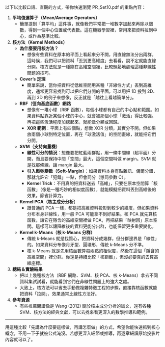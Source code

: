 以下以比較口語、直觀的方式，帶你快速瀏覽 PR_Set10.pdf 的重點內容：
1. **平均值運算子（Mean/Average Operators）**
    - 簡單提到「算平均」這件事，就像我們平常把一堆數字加起來再除以個數，得到一個中心位置或代表數。這在機器學習裡，常用來把資料拉到中心，或作為基準比較。
2. **核方法（Kernel Methods）**
    - **為什麼要用核方法？**
        - 想像有些資料在原本的平面上看起來分不開，用直線無法分出兩群。這時候，我們可以把資料「丟到更高維度」去看看，說不定就能直線分開。核方法就是一種能在高維空間裡，比較輕鬆地處理這種非線性問題的技巧。
    - **Cover’s 定理**
        - 簡單來說，當你把資料從低維空間用某種「非線性方式」丟到高維度，通常更容易找到可以把它們分開的平面。可以用把 1D 投到 2D、再到 3D 的例子來想像，反正就是「越往上看越簡單分」。
    - **RBF（徑向基底函數）網路**
        - 想像有一堆小球（RBF 函數），每個小球都有自己的中心點和範圍。如果資料點靠近某個小球的中心，就會被那個小球「激活」得比較強。再把這些激活程度加總起來，就能做分類或回歸。
        - **XOR 範例**：平面上有四個點，想做 XOR 分類，其實分不開。但如果放兩個小球到特定位置，再在「球激活值」的空間畫線，就能把它們分開。
    - **SVM（支持向量機）**
        - **線性可分的情況**：想像要把紅藍兩群點，用一條中間線（超平面）分開，而且要保持中間「空間」最大，這個空間叫做 margin。SVM 就是找那條線，讓 margin 最大。
        - **引入鬆弛變數（Soft-Margin）**：如果資料本身有點雜訊、偶爾分錯，那就允許它「犯錯」一點，但會罰分（懲罰參數 C）。
        - **Kernel Trick**：不用真的把資料送去「高維」，只要在原本空間算「核函數」（像是一種巧妙的相似度函數），就能模擬把資料丟到高維後的效果，節省計算力。
    - **Kernel PCA（核主成分分析）**
        - 跟普通的 PCA 一樣，都是把高維資料投影到較少的維度，但如果資料分布本身非線性，用一般 PCA 可能拿不到好結果。核 PCA 就先算核函數，讓它在隱含的高維空間裡做 PCA，再把結果「映射回」原本空間。這樣可以讓降維後的資料更能分出群，也能保留更多重要變化。
    - **Kernel k-Means（核 k-Means 分群）**
        - 傳統 k-Means 就是找質心，把資料分成幾群，但分群邊界是「線性」的。如果資料分布像月牙型、圓環形，傳統 k-Means 分不準。
        - 核 k-Means 就是先用核函數算每兩點的相似度，然後在這個「隱含的高維空間」裡分群。你還是持續比較「核距離」，但沒必要真的去算高維座標。
3. **總結＆實驗結果**
    - 把以上幾種核方法（RBF 網路、SVM、核 PCA、核 k-Means）拿去不同資料集試試看，就能看到它們在非線性問題上的強大之處。
    - 大致上，核方法可以省去手動做複雜特徵工程的步驟，直接靠核函數就能把資料「拉開」，效果通常比線性方法好。
4. **參考資源**
    - 有些推薦閱讀像是 Wang (2012) 關於核主成分分析的論文，還有各種 SVM、核方法的經典文獻，可以去找來看更深入的數學推導和範例。
---
用這種比較「先講為什麼要這樣做，再講怎麼做」的方式，希望你能快速抓到核心概念，不用一下子就被公式淹沒。若想更深入細節或推導，再逐章細讀原始投影片內容就可以了。